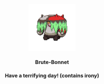 <p align="center">
    <img src="https://raw.githubusercontent.com/PokeAPI/sprites/master/sprites/pokemon/986.png" width="150" height="150">
</p>
<h3 align="center"> <b>Brute-Bonnet</b></h3>
<h3 align="center">Have a terrifying day! (contains irony)</h3>
